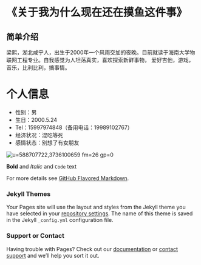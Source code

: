 # 《关于我为什么现在还在摸鱼这件事》

## 简单介绍
梁熙，湖北咸宁人，出生于2000年一个风雨交加的夜晚。目前就读于海南大学物联网工程专业。自我感觉为人坦荡真实，喜欢探索新鲜事物，
爱好吉他，游戏，音乐，比利比利，搞事情。

# 个人信息
- 性别：男
- 生日：2000.5.24
- Tel：15997974848（备用电话：19989102767）
- 经济状况：混吃等死
- 感情状态：别想了有女朋友

![u=588707722,3736100659 fm=26 gp=0](https://user-images.githubusercontent.com/81002672/111862129-30adf400-898e-11eb-8cf2-b76e29154cc9.png)

**Bold** and _Italic_ and `Code` text

For more details see [GitHub Flavored Markdown](https://guides.github.com/features/mastering-markdown/).

### Jekyll Themes

Your Pages site will use the layout and styles from the Jekyll theme you have selected in your [repository settings](https://github.com/a915833411/liangxi.github.io/settings). The name of this theme is saved in the Jekyll `_config.yml` configuration file.

### Support or Contact

Having trouble with Pages? Check out our [documentation](https://docs.github.com/categories/github-pages-basics/) or [contact support](https://support.github.com/contact) and we’ll help you sort it out.
